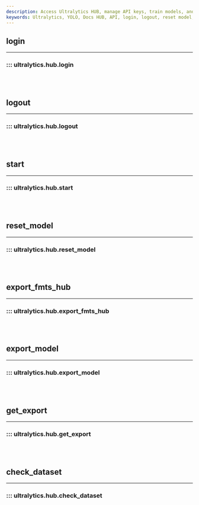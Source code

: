 ```yaml
---
description: Access Ultralytics HUB, manage API keys, train models, and export in various formats with ease using the HUB API.
keywords: Ultralytics, YOLO, Docs HUB, API, login, logout, reset model, export model, check dataset, HUBDatasetStats, YOLO training, YOLO model
---
```


## login
---

### ::: ultralytics.hub.login

<br><br>

## logout
---

### ::: ultralytics.hub.logout

<br><br>

## start
---

### ::: ultralytics.hub.start

<br><br>

## reset_model
---

### ::: ultralytics.hub.reset_model

<br><br>

## export_fmts_hub
---

### ::: ultralytics.hub.export_fmts_hub

<br><br>

## export_model
---

### ::: ultralytics.hub.export_model

<br><br>

## get_export
---

### ::: ultralytics.hub.get_export

<br><br>

## check_dataset
---

### ::: ultralytics.hub.check_dataset

<br><br>
